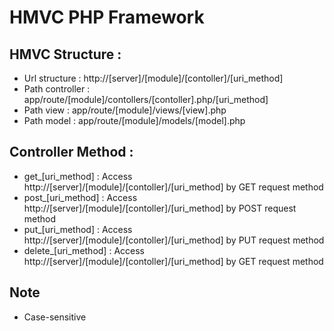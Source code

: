 # HMVC PHP Framework
## HMVC Structure :
- Url structure			: http://[server]/[module]/[contoller]/[uri_method]
- Path controller 		: app/route/[module]/contollers/[contoller].php/[uri_method]
- Path view				: app/route/[module]/views/[view].php
- Path model			: app/route/[module]/models/[model].php

## Controller Method 	:
- get_[uri_method]		: Access http://[server]/[module]/[contoller]/[uri_method] by GET request method
- post_[uri_method]		: Access http://[server]/[module]/[contoller]/[uri_method] by POST request method
- put_[uri_method]		: Access http://[server]/[module]/[contoller]/[uri_method] by PUT request method
- delete_[uri_method]	: Access http://[server]/[module]/[contoller]/[uri_method] by GET request method

## Note
- Case-sensitive